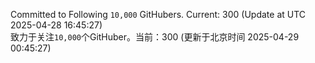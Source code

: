 Committed to Following `10,000` GitHubers. Current: <!-- FOLLOWING_COUNT -->300<!-- FOLLOWING_COUNT --> (Update at UTC <!-- LAST_UPDATED -->2025-04-28 16:45:27<!-- LAST_UPDATED -->)<br>
致力于关注`10,000`个GitHuber。当前：<!-- FOLLOWING_COUNT -->300<!-- FOLLOWING_COUNT --> (更新于北京时间 <!-- LAST_UPDATED_CST -->2025-04-29 00:45:27<!-- LAST_UPDATED_CST -->)
